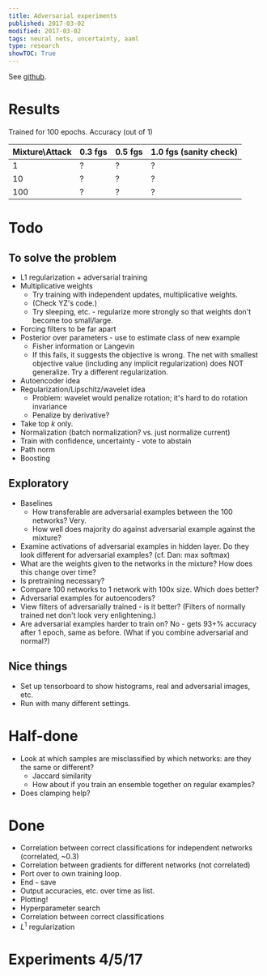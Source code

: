 ```yaml
---
title: Adversarial experiments
published: 2017-03-02
modified: 2017-03-02
tags: neural nets, uncertainty, aaml
type: research
showTOC: True
---
```


See [github](https://github.com/holdenlee/adversarial).

# Results

Trained for 100 epochs. Accuracy (out of 1)

| Mixture\\Attack | 0.3 fgs | 0.5 fgs | 1.0 fgs (sanity check) | 
| --- | --- | --- | --- |
| 1 | ? | ? | ? |
| 10 | ? | ? | ? |
| 100 | ? | ? | ? |


# Todo

## To solve the problem

* L1 regularization + adversarial training
* Multiplicative weights
	* Try training with independent updates, multiplicative weights.
	* (Check YZ's code.)
	* Try sleeping, etc. - regularize more strongly so that weights don't become too small/large.
* Forcing filters to be far apart
* Posterior over parameters - use to estimate class of new example
	* Fisher information or Langevin
	* If this fails, it suggests the objective is wrong. The net with smallest objective value (including any implicit regularization) does NOT generalize. Try a different regularization.
* Autoencoder idea 
* Regularization/Lipschitz/wavelet idea
    * Problem: wavelet would penalize rotation; it's hard to do rotation invariance
	* Penalize by derivative?
* Take top $k$ only.
* Normalization (batch normalization? vs. just normalize current)
* Train with confidence, uncertainty - vote to abstain
* Path norm
* Boosting

## Exploratory

* Baselines
	* How transferable are adversarial examples between the 100 networks? Very.
	* How well does majority do against adversarial example against the mixture?
* Examine activations of adversarial examples in hidden layer. Do they look different for adversarial examples? (cf. Dan: max softmax)
* What are the weights given to the networks in the mixture? How does this change over time?
* Is pretraining necessary?
* Compare 100 networks to 1 network with 100x size. Which does better?
* Adversarial examples for autoencoders?
* View filters of adversarially trained - is it better? (Filters of normally trained net don't look very enlightening.)
* Are adversarial examples harder to train on? No - gets 93+% accuracy after 1 epoch, same as before. (What if you combine adversarial and normal?)

## Nice things

* Set up tensorboard to show histograms, real and adversarial images, etc.
* Run with many different settings.

# Half-done

* Look at which samples are misclassified by which networks: are they the same or different?
    * Jaccard similarity
	* How about if you train an ensemble together on regular examples?
* Does clamping help?

# Done

* Correlation between correct classifications for independent networks (correlated, ~0.3)
* Correlation between gradients for different networks (not correlated)
* Port over to own training loop. 
* End - save
* Output accuracies, etc. over time as list.
* Plotting!
* Hyperparameter search
* Correlation between correct classifications
* $L^1$ regularization

# Experiments 4/5/17


